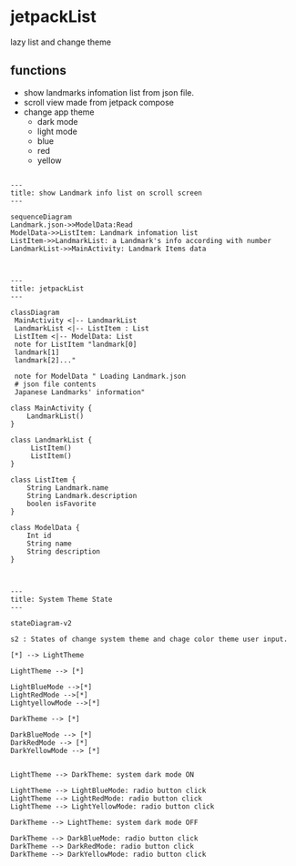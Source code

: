 # jetpackList
lazy list and change theme

## functions
- show landmarks infomation list from json file.
- scroll view made from jetpack compose
- change app theme
    - dark mode 
    - light mode 
    - blue 
    - red
    - yellow

```mermaid

---
title: show Landmark info list on scroll screen
---

sequenceDiagram
Landmark.json->>ModelData:Read
ModelData->>ListItem: Landmark infomation list
ListItem->>LandmarkList: a Landmark's info according with number
LandmarkList->>MainActivity: Landmark Items data


```


```mermaid

---
title: jetpackList
---

classDiagram
 MainActivity <|-- LandmarkList
 LandmarkList <|-- ListItem : List
 ListItem <|-- ModelData: List
 note for ListItem "landmark[0]
 landmark[1]
 landmark[2]..."

 note for ModelData " Loading Landmark.json 
 # json file contents
 Japanese Landmarks' information"

class MainActivity {
    LandmarkList()
}

class LandmarkList {
     ListItem()
     ListItem()
}

class ListItem {
    String Landmark.name
    String Landmark.description
    boolen isFavorite
}

class ModelData {
    Int id
    String name
    String description
}



```

```mermaid
---
title: System Theme State
---

stateDiagram-v2

s2 : States of change system theme and chage color theme user input.

[*] --> LightTheme

LightTheme --> [*]

LightBlueMode -->[*]
LightRedMode -->[*]
LightyellowMode -->[*]

DarkTheme --> [*]

DarkBlueMode --> [*]
DarkRedMode --> [*]
DarkYellowMode --> [*]


LightTheme --> DarkTheme: system dark mode ON

LightTheme --> LightBlueMode: radio button click
LightTheme --> LightRedMode: radio button click
LightTheme --> LightYellowMode: radio button click

DarkTheme --> LightTheme: system dark mode OFF

DarkTheme --> DarkBlueMode: radio button click
DarkTheme --> DarkRedMode: radio button click
DarkTheme --> DarkYellowMode: radio button click

```
